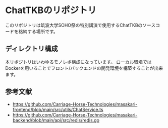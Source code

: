 # ChatTKBのリポジトリ

このリポジトリは筑波大学SOHO祭の特別講演で使用するChatTKBのソースコードを格納する場所です。

## ディレクトリ構成

本リポジトリはいわゆるモノレポ構成になっています。
ローカル環境ではDockerを用いることでフロント/バックエンドの開発環境を構築することが出来ます。


## 参考文献

- https://github.com/Carriage-Horse-Technologies/masakari-frontend/blob/main/src/utils/ChatService.ts
- https://github.com/Carriage-Horse-Technologies/masakari-backend/blob/main/api/src/redis/redis.go